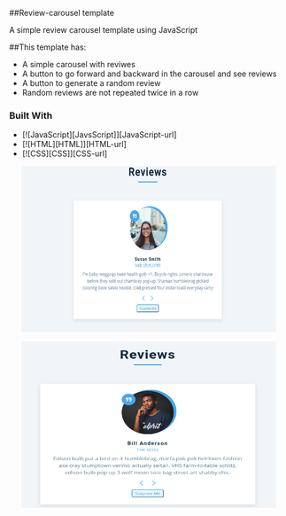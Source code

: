 ##Review-carousel template

A simple review carousel template using JavaScript

##This template has:
* A simple carousel with reviwes
* A button to go forward and backward in the carousel and see reviews
* A button to generate a random review
* Random reviews are not repeated twice in a row



### Built With


* [![JavaScript][JavsScript]][JavaScript-url]
* [![HTML][HTML]][HTML-url]
* [![CSS][CSS]][CSS-url]

<p align="center">
  <img width="460" height="300" src="./screenshots/1.png">
</p>

<p align="center">
  <img width="460" height="300" src="./screenshots/2.png">
</p>